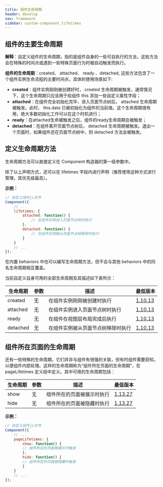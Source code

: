 ```yaml
---
title: 组件生命周期
header: develop
nav: framework
sidebar: custom-component_lifetimes
---
```


## 组件的主要生命周期

**解释**：自定义组件的生命周期，指的是组件自身的一些可自执行的方法，这些方法会在特殊的时间点或遇到一些特殊页面行为时被自动触发而执行。

**组件的生命周期**：created、 attached、 ready 、detached, 这些方法包含了一个组件实例生命流程的主要时间点，具体的使用场景如下:

- **created**：组件实例刚刚被创建好时， created 生命周期被触发，通常情况下，这个生命周期只应该用于给组件 this 添加一些自定义属性字段；
- **attached**：在组件完全初始化完毕、进入页面节点树后， attached 生命周期被触发。此时， this.data 已被初始化为组件的当前值。这个生命周期很有用，绝大多数初始化工作可以在这个时机进行；
- **ready**：在attached生命被触发之后，组件的ready生命周期会被触发；
- **detached**：在组件离开页面节点树后， detached 生命周期被触发。退出一个页面时，如果组件还在页面节点树中，则 detached 方法会被触发。

## 定义生命周期方法

生命周期方法可以直接定义在 Component 构造器的第一级参数中。

除了以上声明方式，还可以在 lifetimes 字段内进行声明（推荐使用这种方式进行管理，其优先级最高）。

**<div class="notice">示例： </div>**
```js
// 自定义组件js文件
Component({
    // ...
    lifetimes: {
        attached: function() {
            // 在组件实例进入页面节点树时执行
        },
        detached: function() {
            // 在组件实例被从页面节点树移除时执行
        }
    }
    // ...
});
```

在内置 behaviors 中也可以编写生命周期方法，但不会与其他 behaviors 中的同名生命周期相互覆盖。

当前自定义自身可用的全部生命周期及其描述如下表所示：

|生命周期|参数|描述|最低版本|
|---|---|---|---|
|created|无|在组件实例刚刚被创建时执行|<a href="https://smartprogram.baidu.com/docs/develop/swan/compatibility/">1.10.13</a>|
|attached|无|在组件实例进入页面节点树时执行|<a href="https://smartprogram.baidu.com/docs/develop/swan/compatibility/">1.10.13</a>|
|ready|无|在组件在视图层布局完成后执行|<a href="https://smartprogram.baidu.com/docs/develop/swan/compatibility/">1.10.13</a>|
|detached|无|在组件实例被从页面节点树移除时执行|<a href="https://smartprogram.baidu.com/docs/develop/swan/compatibility/">1.10.13</a>|

## 组件所在页面的生命周期

还有一些特殊的生命周期，它们并非与组件有很强的关联，但有时组件需要获知，以便组件内部处理。这样的生命周期称为“组件所在页面的生命周期”，在 pageLifetimes 定义段中定义。其中可用的生命周期包括：

|生命周期|参数|描述|最低版本|
|---|---|---|---|
|show|无|组件所在的页面被展示时执行|<a href="https://smartprogram.baidu.com/docs/develop/swan/compatibility/">1.13.27</a>|
|hide|无|组件所在的页面被隐藏时执行|<a href="https://smartprogram.baidu.com/docs/develop/swan/compatibility/">1.13.27</a>|

**<div class="notice">示例： </div>**
```js
// 自定义组件js文件
Component({
    // ...
    pageLifetimes: {
        show: function() {
        // 组件所在的页面被展示时触发
        },
        hide: function() {
        // 组件所在的页面被隐藏时触发
        }
    }
    // ...
});
```